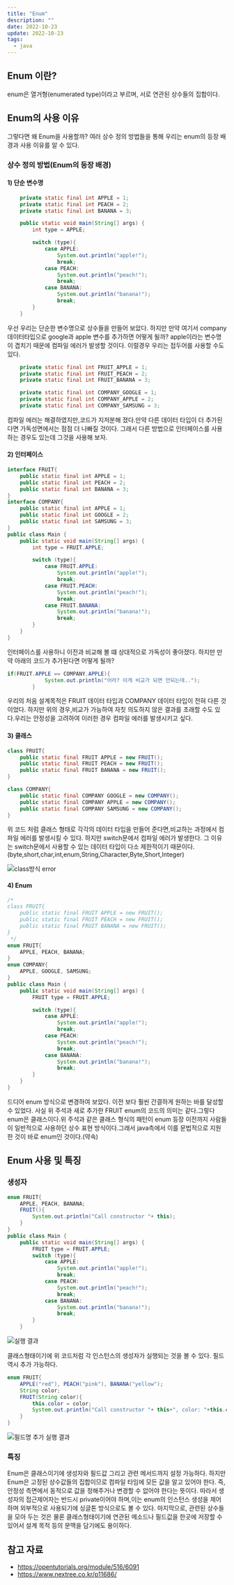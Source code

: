 ```yaml
---
title: "Enum"
description: ""
date: 2022-10-23
update: 2022-10-23
tags:
  - java
---
```


## Enum 이란?

enum은 열거형(enumerated type)이라고 부르며,
서로 연관된 상수들의 집합이다.

## Enum의 사용 이유

그렇다면 왜 Enum을 사용할까?
여러 상수 정의 방법들을 통해 우리는 enum의 등장 배경과 사용 이유를 알 수 있다.

### 상수 정의 방법(Enum의 등장 배경)

#### 1) 단순 변수명

```java
    private static final int APPLE = 1;
    private static final int PEACH = 2;
    private static final int BANANA = 3;

    public static void main(String[] args) {
        int type = APPLE;

        switch (type){
            case APPLE:
                System.out.println("apple!");
                break;
            case PEACH:
                System.out.println("peach!");
                break;
            case BANANA:
                System.out.println("banana!");
                break;
        }
    }
```

우선 우리는 단순한 변수명으로 상수들을 만들어 보았다.
하지만 만약 여기서 company 데이터타입으로 google과 apple 변수를 추가하면 어떻게 될까?
apple이라는 변수명이 겹치기 때문에 컴파일 에러가 발생할 것이다.
이럴경우 우리는 접두어를 사용할 수도 있다.

```java
    private static final int FRUIT_APPLE = 1;
    private static final int FRUIT_PEACH = 2;
    private static final int FRUIT_BANANA = 3;

    private static final int COMPANY_GOOGLE = 1;
    private static final int COMPANY_APPLE = 2;
    private static final int COMPANY_SAMSUNG = 3;
```

컴파일 에러는 해결하였지만,코드가 지저분해 졌다.만약 다른 데이터 타입이 더 추가된다면 가독성면에서는 점점 더 나빠질 것이다.
그래서 다른 방법으로 인터페이스를 사용하는 경우도 있는데 그것을 사용해 보자.

#### 2) 인터페이스

```java
interface FRUIT{
    public static final int APPLE = 1;
    public static final int PEACH = 2;
    public static final int BANANA = 3;
}
interface COMPANY{
    public static final int APPLE = 1;
    public static final int GOOGLE = 2;
    public static final int SAMSUNG = 3;
}
public class Main {
    public static void main(String[] args) {
        int type = FRUIT.APPLE;

        switch (type){
            case FRUIT.APPLE:
                System.out.println("apple!");
                break;
            case FRUIT.PEACH:
                System.out.println("peach!");
                break;
            case FRUIT.BANANA:
                System.out.println("banana!");
                break;
        }
    }
}
```

인터페이스를 사용하니 이전과 비교해 볼 떄 상대적으로 가독성이 좋아졌다. 하지만 만약 아래의 코드가 추가된다면 어떻게 될까?

```java
if(FRUIT.APPLE == COMPANY.APPLE){
            System.out.println("어라? 이게 비교가 되면 안되는데..");
        }
```

우리의 처음 설계목적은 FRUIT 데이터 타입과 COMPANY 데이터 타입이 전혀 다른 것이었다.
하지만 위의 경우,비교가 가능하여 자칫 의도하지 않은 결과를 초래할 수도 있다.우리는 안정성을 고려하여 이러한 경우 컴파일 에러를 발생시키고 싶다.

#### 3) 클래스

```java
class FRUIT{
    public static final FRUIT APPLE = new FRUIT();
    public static final FRUIT PEACH = new FRUIT();
    public static final FRUIT BANANA = new FRUIT();
}

class COMPANY{
    public static final COMPANY GOOGLE = new COMPANY();
    public static final COMPANY APPLE = new COMPANY();
    public static final COMPANY SAMSUNG = new COMPANY();
}
```

위 코드 처럼 클래스 형태로 각각의 데이터 타입을 만들어 준다면,비교하는 과정에서 컴파일 에러를 발생시킬 수 있다.
하지만 switch문에서 컴파일 에러가 발생한다.
그 이유는 switch문에서 사용할 수 있는 데이터 타입이 다소 제한적이기 때문이다.
(byte,short,char,int,enum,String,Character,Byte,Short,Integer)

![class방식 error](class_error.png)

#### 4) Enum

```java
/*
class FRUIT{
    public static final FRUIT APPLE = new FRUIT();
    public static final FRUIT PEACH = new FRUIT();
    public static final FRUIT BANANA = new FRUIT();
}
 */
enum FRUIT{
    APPLE, PEACH, BANANA;
}
enum COMPANY{
    APPLE, GOOGLE, SAMSUNG;
}
public class Main {
    public static void main(String[] args) {
        FRUIT type = FRUIT.APPLE;

        switch (type){
            case APPLE:
                System.out.println("apple!");
                break;
            case PEACH:
                System.out.println("peach!");
                break;
            case BANANA:
                System.out.println("banana!");
                break;
        }
    }
}
```

드디어 enum 방식으로 변경하여 보았다. 이전 보다 훨씬 간결하게 원하는 바를 달성할 수 있었다.
사실 위 주석과 새로 추가한 FRUIT enum의 코드의 의미는 같다.그렇다 enum은 클래스이다.위 주석과 같은 클래스 형식의 패턴이 enum 등장 이전까지 사람들이 일반적으로 사용하던 상수 표현 방식이다.그래서 java측에서 이를 문법적으로 지원한 것이 바로 enum인 것이다.(약속)

## Enum 사용 및 특징

### 생성자

```java
enum FRUIT{
    APPLE, PEACH, BANANA;
    FRUIT(){
        System.out.println("Call constructor "+ this);
    }
}
public class Main {
    public static void main(String[] args) {
        FRUIT type = FRUIT.APPLE;
        switch (type){
            case APPLE:
                System.out.println("apple!");
                break;
            case PEACH:
                System.out.println("peach!");
                break;
            case BANANA:
                System.out.println("banana!");
                break;
        }
    }
```

![실행 결과](constructor_result.png)

클래스형태이기에 위 코드처럼 각 인스턴스의 생성자가 실행되는 것을 볼 수 있다.
필드 역시 추가 가능하다.

```java
enum FRUIT{
    APPLE("red"), PEACH("pink"), BANANA("yellow");
    String color;
    FRUIT(String color){
        this.color = color;
        System.out.println("Call constructor "+ this+", color: "+this.color);
    }
}

```

![필드명 추가 실행 결과](field_result.png)

### 특징

Enum은 클래스이기에 생성자와 필드값 그리고 관련 메서드까지 설정 가능하다.
하지만 Enum은 고정된 상수값들의 집합이므로 컴파일 타임에 모든 값을 알고 있어야 한다.
즉,안정성 측면에서 동적으로 값을 정해주거나 변경할 수 없어야 한다는 뜻이다.
따라서 생성자의 접근제어자는 반드시 private이어야 하며,이는 enum의 인스턴스 생성을 제어하며 외부적으로 사용되기에 싱글톤 방식으로도 볼 수 있다.
마지막으로, 관련된 상수들을 모아 두는 것은 물론 클래스형태이기에 연관된 메소드나 필드값을 한곳에 저장할 수 있어서 설계 목적 등의 문맥을 담기에도 용이하다.

## 참고 자료

- https://opentutorials.org/module/516/6091
- https://www.nextree.co.kr/p11686/

